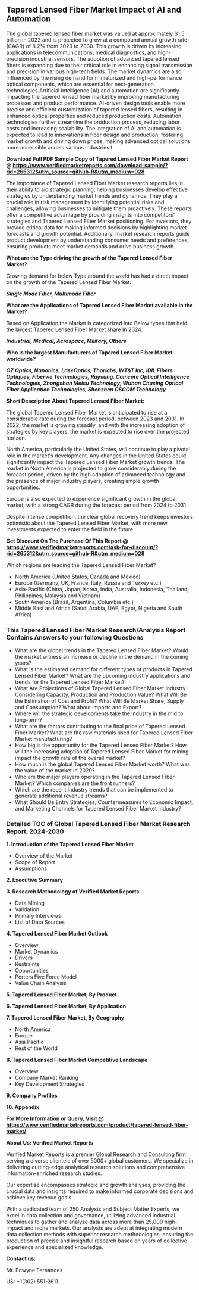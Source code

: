 <h2>Tapered Lensed Fiber Market Impact of AI and Automation</h2>The global tapered lensed fiber market was valued at approximately $1.5 billion in 2022 and is projected to grow at a compound annual growth rate (CAGR) of 8.2% from 2023 to 2030. This growth is driven by increasing applications in telecommunications, medical diagnostics, and high-precision industrial sensors. The adoption of advanced tapered lensed fibers is expanding due to their critical role in enhancing signal transmission and precision in various high-tech fields. The market dynamics are also influenced by the rising demand for miniaturized and high-performance optical components, which are essential for next-generation technologies.Artificial Intelligence (AI) and automation are significantly impacting the tapered lensed fiber market by improving manufacturing processes and product performance. AI-driven design tools enable more precise and efficient customization of tapered lensed fibers, resulting in enhanced optical properties and reduced production costs. Automation technologies further streamline the production process, reducing labor costs and increasing scalability. The integration of AI and automation is expected to lead to innovations in fiber design and production, fostering market growth and driving down prices, making advanced optical solutions more accessible across various industries.t</p><p id="" class=""><strong>Download Full PDF Sample Copy of Tapered Lensed Fiber Market Report @ <a href="https://www.verifiedmarketreports.com/download-sample/?rid=265312&utm_source=github-R&utm_medium=028" target="_blank">https://www.verifiedmarketreports.com/download-sample/?rid=265312&utm_source=github-R&utm_medium=028</a></strong></p><p>The importance of&nbsp;Tapered Lensed Fiber Market research reports lies in their ability to aid strategic planning, helping businesses develop effective strategies by understanding market trends and dynamics. They play a crucial role in risk management by identifying potential risks and challenges, allowing businesses to mitigate them proactively. These reports offer a competitive advantage by providing insights into competitors' strategies and Tapered Lensed Fiber Market positioning. For investors, they provide critical data for making informed decisions by highlighting market forecasts and growth potential. Additionally, market research reports guide product development by understanding consumer needs and preferences, ensuring products meet market demands and drive business growth.</p><p><strong>What are the&nbsp;Type driving the growth of the Tapered Lensed Fiber Market?</strong></p><p id="" class="">Growing demand for below Type around the world has had a direct impact on the growth of the Tapered Lensed Fiber Market:</p><em><strong>Single Mode Fiber, Multimode Fiber</strong></em></p><strong>What are the&nbsp;Applications&nbsp;of Tapered Lensed Fiber Market available in the Market?</strong></p><p id="" class="">Based on Application the Market is categorized into Below types that held the largest Tapered Lensed Fiber Market share In 2024.</p><em><strong>Industrial, Medical, Aerospace, Military, Others</strong></em></p><strong>Who is the largest Manufacturers of Tapered Lensed Fiber Market worldwide?</strong></p><p><em><strong>OZ Optics, Nanonics, LaseOptics, Thorlabs, WT&T Inc, IDIL Fibers Optiques, Fiberwe Technologies, Raysung, Comcore Optical Intelligence Technologies, Zhongshan Meisu Technology, Wuhan Chuxing Optical Fiber Application Technologies, Shenzhen OSCOM Technology</strong></em></p><p id="" class=""><strong>Short Description About Tapered Lensed Fiber Market:</strong></p><p>The global Tapered Lensed Fiber Market is anticipated to rise at a considerable rate during the forecast period, between 2023 and 2031. In 2022, the market is growing steadily, and with the increasing adoption of strategies by key players, the market is expected to rise over the projected horizon.</p><p>North America, particularly the United States, will continue to play a pivotal role in the market's development. Any changes in the United States could significantly impact the Tapered Lensed Fiber Market growth trends. The market in North America is projected to grow considerably during the forecast period, driven by the high adoption of advanced technology and the presence of major industry players, creating ample growth opportunities.</p><p>Europe is also expected to experience significant growth in the global market, with a strong CAGR during the forecast period from 2024 to 2031.</p><p>Despite intense competition, the clear global recovery trend keeps investors optimistic about the Tapered Lensed Fiber Market, with more new investments expected to enter the field in the future.</p><p id="" class=""><strong>Get Discount On The Purchase Of This Report @ <a href="https://www.verifiedmarketreports.com/ask-for-discount/?rid=265312&utm_source=github-R&utm_medium=028" target="_blank">https://www.verifiedmarketreports.com/ask-for-discount/?rid=265312&utm_source=github-R&utm_medium=028</a></strong></p>Which regions are leading the Tapered Lensed Fiber Market?</p><ul><li>North America (United States, Canada and Mexico)</li><li>Europe (Germany, UK, France, Italy, Russia and Turkey etc.)</li><li>Asia-Pacific (China, Japan, Korea, India, Australia, Indonesia, Thailand, Philippines, Malaysia and Vietnam)</li><li>South America (Brazil, Argentina, Columbia etc.)</li><li>Middle East and Africa (Saudi Arabia, UAE, Egypt, Nigeria and South Africa)</li></ul><h3 id="" class="">This Tapered Lensed Fiber Market Research/Analysis Report Contains Answers to your following Questions</h3><ul><li>What are the global trends in the Tapered Lensed Fiber Market? Would the market witness an increase or decline in the demand in the coming years?</li><li>What is the estimated demand for different types of products in Tapered Lensed Fiber Market? What are the upcoming industry applications and trends for the Tapered Lensed Fiber Market?</li><li>What Are Projections of Global Tapered Lensed Fiber Market Industry Considering Capacity, Production and Production Value? What Will Be the Estimation of Cost and Profit? What Will Be Market Share, Supply and Consumption? What about imports and Export?</li><li>Where will the strategic developments take the industry in the mid to long-term?</li><li>What are the factors contributing to the final price of Tapered Lensed Fiber Market? What are the raw materials used for Tapered Lensed Fiber Market manufacturing?</li><li>How big is the opportunity for the Tapered Lensed Fiber Market? How will the increasing adoption of Tapered Lensed Fiber Market for mining impact the growth rate of the overall market?</li><li>How much is the global Tapered Lensed Fiber Market worth? What was the value of the market In 2020?</li><li>Who are the major players operating in the Tapered Lensed Fiber Market? Which companies are the front runners?</li><li>Which are the recent industry trends that can be implemented to generate additional revenue streams?</li><li>What Should Be Entry Strategies, Countermeasures to Economic Impact, and Marketing Channels for Tapered Lensed Fiber Market Industry?</li></ul><h3 id="" class="">Detailed TOC of Global Tapered Lensed Fiber Market Research Report, 2024-2030</h3><p id="" class=""><strong>1. Introduction of the Tapered Lensed Fiber Market</strong></p><ul><li>Overview of the Market</li><li>Scope of Report</li><li>Assumptions</li></ul><p id="" class=""><strong>2. Executive Summary</strong></p><p id="" class=""><strong>3. Research Methodology of Verified Market Reports</strong></p><ul><li>Data Mining</li><li>Validation</li><li>Primary Interviews</li><li>List of Data Sources</li></ul><p id="" class=""><strong>4. Tapered Lensed Fiber Market Outlook</strong></p><ul><li>Overview</li><li>Market Dynamics</li><li>Drivers</li><li>Restraints</li><li>Opportunities</li><li>Porters Five Force Model</li><li>Value Chain Analysis</li></ul><p id="" class=""><strong>5. Tapered Lensed Fiber Market, By Product</strong></p><p id="" class=""><strong>6. Tapered Lensed Fiber Market, By Application</strong></p><p id="" class=""><strong>7. Tapered Lensed Fiber Market, By Geography</strong></p><ul><li>North America</li><li>Europe</li><li>Asia Pacific</li><li>Rest of the World</li></ul><p id="" class=""><strong>8. Tapered Lensed Fiber Market Competitive Landscape</strong></p><ul><li>Overview</li><li>Company Market Ranking</li><li>Key Development Strategies</li></ul><p id="" class=""><strong>9. Company Profiles</strong></p><p id="" class=""><strong>10. Appendix</strong></p><p id="" class=""><strong>For More Information or Query, Visit @ <a href="https://www.verifiedmarketreports.com/product/tapered-lensed-fiber-market/" target="_blank">https://www.verifiedmarketreports.com/product/tapered-lensed-fiber-market/</a></strong></p><p id="" class=""><strong>About Us: Verified Market Reports</strong></p><p id="" class="">Verified Market Reports is a premier Global Research and Consulting firm serving a diverse clientele of over 5000+ global customers. We specialize in delivering cutting-edge analytical research solutions and comprehensive information-enriched research studies.</p><p id="" class="">Our expertise encompasses strategic and growth analyses, providing the crucial data and insights required to make informed corporate decisions and achieve key revenue goals.</p><p id="" class="">With a dedicated team of 250 Analysts and Subject Matter Experts, we excel in data collection and governance, utilizing advanced industrial techniques to gather and analyze data across more than 25,000 high-impact and niche markets. Our analysts are adept at integrating modern data collection methods with superior research methodologies, ensuring the production of precise and insightful research based on years of collective experience and specialized knowledge.</p><p id="" class=""><strong>Contact us:</strong></p><p id="" class="">Mr. Edwyne Fernandes</p><p id="" class="">US: +1(302) 551-2611</p>